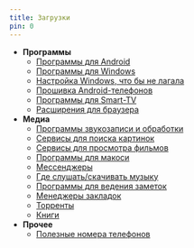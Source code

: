 ```yaml
---
title: Загрузки
pin: 0
---
```


- **Программы**
	- [Программы для Android](../r/android.md)
	- [Программы для Windows](../r/windows.md)
	- [Настройка Windows, что бы не лагала](../r/winconfig.md)
	- [Прошивка Android-телефонов](../r/adb.md)
	- [Программы для Smart-TV](../r/smart-tv.md)
	- [Расширения для браузера](../r/addons.md)
- **Медиа**
	- [Программы звукозаписи и обработки](../r/audacity.md)
	- [Сервисы для поиска картинок](../r/images.md)
	- [Сервисы для просмотра фильмов](../r/kino.md)
	- [Программы для макоси](../r/macos.md)
	- [Мессенджеры](../r/messenger.md)
	- [Где слушать/скачивать музыку](../r/music.md)
	- [Программы для ведения заметок](../r/notes.md)
	- [Менеджеры закладок](../r/tabme.md)
	- [Торренты](../r/torrents.md)
	- [Книги](../r/books.md)
- **Прочее**
	- [Полезные номера телефонов](../r/phonebook.md)

	
	
	
	
	
	
	
	
	
	
	
	
	
	
	
	
	
	
	
	
